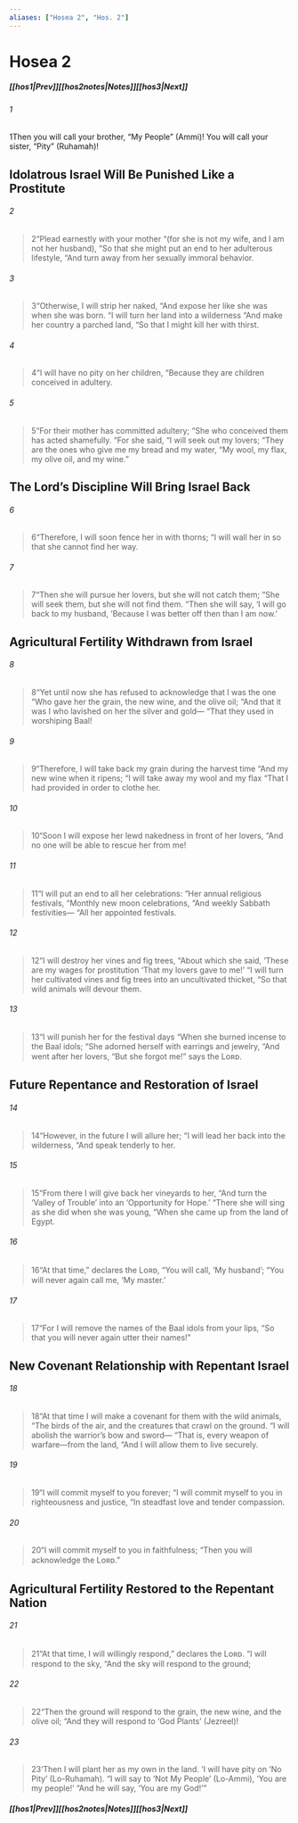 ```yaml
---
aliases: ["Hosea 2", "Hos. 2"]
---
```

# Hosea 2
##### <span class=arrow-left></span>[[hos1|Prev]]<span class=navigation-separator></span>[[hos2notes|Notes]]<span class=navigation-separator></span>[[hos3|Next]]<span class=arrow-right></span>
###### 1
<span class=verse-first>1</span>Then you will call your brother, “My People” (Ammi)! You will call your sister, “Pity” (Ruhamah)!
## Idolatrous Israel Will Be Punished Like a Prostitute
###### 2
><span class=verse-body-poetry>2</span><span class=poetry-quote-double>“</span>Plead earnestly with your mother
><span class=poetry-quote-double>“</span>(for she is not my wife, and I am not her husband),
><span class=poetry-quote-double>“</span>So that she might put an end to her adulterous lifestyle,
><span class=poetry-quote-double>“</span>And turn away from her sexually immoral behavior.
###### 3
><span class=verse-body-poetry>3</span><span class=poetry-quote-double>“</span>Otherwise, I will strip her naked,
><span class=poetry-quote-double>“</span>And expose her like she was when she was born.
><span class=poetry-quote-double>“</span>I will turn her land into a wilderness
><span class=poetry-quote-double>“</span>And make her country a parched land,
><span class=poetry-quote-double>“</span>So that I might kill her with thirst.
###### 4
><span class=verse-body-poetry>4</span><span class=poetry-quote-double>“</span>I will have no pity on her children,
><span class=poetry-quote-double>“</span>Because they are children conceived in adultery.
###### 5
><span class=verse-body-poetry>5</span><span class=poetry-quote-double>“</span>For their mother has committed adultery;
><span class=poetry-quote-double>“</span>She who conceived them has acted shamefully.
><span class=poetry-quote-double>“</span>For she said, “I will seek out my lovers;
><span class=poetry-quote-double>“</span>They are the ones who give me my bread and my water,
><span class=poetry-quote-double>“</span>My wool, my flax, my olive oil, and my wine.”
## The Lord’s Discipline Will Bring Israel Back
###### 6
><span class=verse-body-poetry>6</span><span class=poetry-quote-double>“</span>Therefore, I will soon fence her in with thorns;
><span class=poetry-quote-double>“</span>I will wall her in so that she cannot find her way.
###### 7
><span class=verse-body-poetry>7</span><span class=poetry-quote-double>“</span>Then she will pursue her lovers, but she will not catch them;
><span class=poetry-quote-double>“</span>She will seek them, but she will not find them.
><span class=poetry-quote-double>“</span>Then she will say,
><span class=poetry-quote-single>‘</span>I will go back to my husband,
><span class=poetry-quote-single>‘</span>Because I was better off then than I am now.’
## Agricultural Fertility Withdrawn from Israel
###### 8
><span class=verse-first-poetry>8</span><span class=poetry-quote-double>“</span>Yet until now she has refused to acknowledge that I was the one
><span class=poetry-quote-double>“</span>Who gave her the grain, the new wine, and the olive oil;
><span class=poetry-quote-double>“</span>And that it was I who lavished on her the silver and gold—
><span class=poetry-quote-double>“</span>That they used in worshiping Baal!
###### 9
><span class=verse-body-poetry>9</span><span class=poetry-quote-double>“</span>Therefore, I will take back my grain during the harvest time
><span class=poetry-quote-double>“</span>And my new wine when it ripens;
><span class=poetry-quote-double>“</span>I will take away my wool and my flax
><span class=poetry-quote-double>“</span>That I had provided in order to clothe her.
###### 10
><span class=verse-body-poetry>10</span><span class=poetry-quote-double>“</span>Soon I will expose her lewd nakedness in front of her lovers,
><span class=poetry-quote-double>“</span>And no one will be able to rescue her from me!
###### 11
><span class=verse-body-poetry>11</span><span class=poetry-quote-double>“</span>I will put an end to all her celebrations:
><span class=poetry-quote-double>“</span>Her annual religious festivals,
><span class=poetry-quote-double>“</span>Monthly new moon celebrations,
><span class=poetry-quote-double>“</span>And weekly Sabbath festivities—
><span class=poetry-quote-double>“</span>All her appointed festivals.
###### 12
><span class=verse-body-poetry>12</span><span class=poetry-quote-double>“</span>I will destroy her vines and fig trees,
><span class=poetry-quote-double>“</span>About which she said, ‘These are my wages for prostitution
><span class=poetry-quote-single>‘</span>That my lovers gave to me!’
><span class=poetry-quote-double>“</span>I will turn her cultivated vines and fig trees into an uncultivated thicket,
><span class=poetry-quote-double>“</span>So that wild animals will devour them.
###### 13
><span class=verse-body-poetry>13</span><span class=poetry-quote-double>“</span>I will punish her for the festival days
><span class=poetry-quote-double>“</span>When she burned incense to the Baal idols;
><span class=poetry-quote-double>“</span>She adorned herself with earrings and jewelry,
><span class=poetry-quote-double>“</span>And went after her lovers,
><span class=poetry-quote-double>“</span>But she forgot me!” says the Lᴏʀᴅ.
## Future Repentance and Restoration of Israel
###### 14
><span class=verse-first-poetry>14</span><span class=poetry-quote-double>“</span>However, in the future I will allure her;
><span class=poetry-quote-double>“</span>I will lead her back into the wilderness,
><span class=poetry-quote-double>“</span>And speak tenderly to her.
###### 15
><span class=verse-body-poetry>15</span><span class=poetry-quote-double>“</span>From there I will give back her vineyards to her,
><span class=poetry-quote-double>“</span>And turn the ‘Valley of Trouble’ into an ‘Opportunity for Hope.’
><span class=poetry-quote-double>“</span>There she will sing as she did when she was young,
><span class=poetry-quote-double>“</span>When she came up from the land of Egypt.
###### 16
><span class=verse-body-poetry>16</span><span class=poetry-quote-double>“</span>At that time,” declares the Lᴏʀᴅ,
><span class=poetry-quote-double>“</span>You will call, ‘My husband’;
><span class=poetry-quote-double>“</span>You will never again call me, ‘My master.’
###### 17
><span class=verse-body-poetry>17</span><span class=poetry-quote-double>“</span>For I will remove the names of the Baal idols from your lips,
><span class=poetry-quote-double>“</span>So that you will never again utter their names!”
## New Covenant Relationship with Repentant Israel
###### 18
><span class=verse-body-poetry>18</span><span class=poetry-quote-double>“</span>At that time I will make a covenant for them with the wild animals,
><span class=poetry-quote-double>“</span>The birds of the air, and the creatures that crawl on the ground.
><span class=poetry-quote-double>“</span>I will abolish the warrior’s bow and sword—
><span class=poetry-quote-double>“</span>That is, every weapon of warfare—from the land,
><span class=poetry-quote-double>“</span>And I will allow them to live securely.
###### 19
><span class=verse-body-poetry>19</span><span class=poetry-quote-double>“</span>I will commit myself to you forever;
><span class=poetry-quote-double>“</span>I will commit myself to you in righteousness and justice,
><span class=poetry-quote-double>“</span>In steadfast love and tender compassion.
###### 20
><span class=verse-body-poetry>20</span><span class=poetry-quote-double>“</span>I will commit myself to you in faithfulness;
><span class=poetry-quote-double>“</span>Then you will acknowledge the Lᴏʀᴅ.”
## Agricultural Fertility Restored to the Repentant Nation
###### 21
><span class=verse-first-poetry>21</span><span class=poetry-quote-double>“</span>At that time, I will willingly respond,” declares the Lᴏʀᴅ.
><span class=poetry-quote-double>“</span>I will respond to the sky,
><span class=poetry-quote-double>“</span>And the sky will respond to the ground;
###### 22
><span class=verse-body-poetry>22</span><span class=poetry-quote-double>“</span>Then the ground will respond to the grain, the new wine, and the olive oil;
><span class=poetry-quote-double>“</span>And they will respond to ‘God Plants’ (Jezreel)!
###### 23
><span class=verse-body-poetry>23</span><span class=poetry-quote-single>‘</span>Then I will plant her as my own in the land.
><span class=poetry-quote-single>‘</span>I will have pity on ‘No Pity’ (Lo-Ruhamah).
><span class=poetry-quote-double>“</span>I will say to ‘Not My People’ (Lo-Ammi), ‘You are my people!’
><span class=poetry-quote-double>“</span>And he will say, ‘You are my God!’”
##### <span class=arrow-left></span>[[hos1|Prev]]<span class=navigation-separator></span>[[hos2notes|Notes]]<span class=navigation-separator></span>[[hos3|Next]]<span class=arrow-right></span>